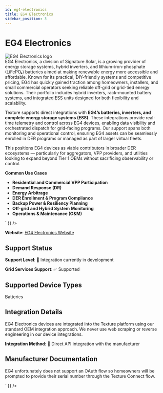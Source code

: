 ```yaml
---
id: eg4-electronics
title: EG4 Electronics
sidebar_position: 3
---
```


# EG4 Electronics

<div style={{ textAlign: 'center', margin: '20px 0' }}>
  <img 
    src="https://device.cms.texture.energy/logo/EG4%20Vector%20Icon.svg" 
    alt="EG4 Electronics logo" 
    style={{ maxWidth: '200px', maxHeight: '150px' }}
  />
</div>

<div dangerouslySetInnerHTML={{ __html: `<p>EG4 Electronics, a division of Signature Solar, is a growing provider of energy storage systems, hybrid inverters, and lithium-iron-phosphate (LiFePO₄) batteries aimed at making renewable energy more accessible and affordable. Known for its practical, DIY-friendly systems and competitive pricing, EG4 has quickly gained traction among homeowners, installers, and small commercial operators seeking reliable off-grid or grid-tied energy solutions. Their portfolio includes hybrid inverters, rack-mounted battery systems, and integrated ESS units designed for both flexibility and scalability.</p><p>Texture supports direct integrations with <strong>EG4’s batteries, inverters, and complete energy storage systems (ESS)</strong>. These integrations provide real-time telemetry and control across EG4 devices, enabling data visibility and orchestrated dispatch for grid-facing programs. Our support spans both monitoring and operational control, ensuring EG4 assets can be seamlessly enrolled in DER programs or managed as part of larger virtual fleets.</p><p>This positions EG4 devices as viable contributors in broader DER ecosystems — particularly for aggregators, VPP providers, and utilities looking to expand beyond Tier 1 OEMs without sacrificing observability or control.</p><p><strong>Common Use Cases</strong></p><ul class="bullet"><li value=1><strong>Residential and Commercial VPP Participation</strong></li><li value=2><strong>Demand Response (DR)</strong></li><li value=3><strong>Energy Arbitrage</strong></li><li value=4><strong>DER Enrollment & Program Compliance</strong></li><li value=5><strong>Backup Power & Resiliency Planning</strong></li><li value=6><strong>Off-grid and Hybrid System Monitoring</strong></li><li value=7><strong>Operations & Maintenance (O&M)</strong></li></ul>` }} />

**Website**: [EG4 Electronics Website](https://eg4electronics.com/)

## Support Status

**Support Level**: 🔨 Integration currently in development

**Grid Services Support**: ✅ Supported

## Supported Device Types

Batteries

## Integration Details

EG4 Electronics devices are integrated into the Texture platform using our standard OEM integration approach. We never use web scraping or reverse engineering in our device integrations.

**Integration Method**: 🔌 Direct API integration with the manufacturer


## Manufacturer Documentation

<div dangerouslySetInnerHTML={{ __html: `<p>EG4 unfortunately does not support an OAuth flow so homeowners will be prompted to provide their serial number through the Texture Connect flow.</p>` }} />


